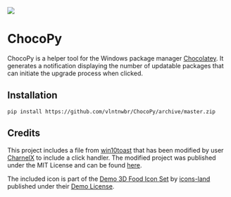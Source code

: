 ![](https://github.com/vlntnwbr/HanserPyLibrary/workflows/Check/badge.svg)

# ChocoPy
ChocoPy is a helper tool for the Windows package manager [Chocolatey][1]. It
generates a notification displaying the number of updatable packages that can
initiate the upgrade process when clicked.

## Installation
`pip install https://github.com/vlntnwbr/ChocoPy/archive/master.zip`


## Credits
This project includes a file from [win10toast][2] that has been modified by
user [CharnelX][3] to include a click handler. The modified project was 
published under the MIT License and can be found [here][4].

The included icon is part of the [Demo 3D Food Icon Set][5] by [icons-land][6]
published under their [Demo License][7].

[1]: https://chocolatey.org/
[2]: https://pypi.org/project/win10toast/
[3]: https://github.com/Charnelx
[4]: https://github.com/Charnelx/Windows-10-Toast-Notifications

[5]: http://www.icons-land.com/3d-food-png-icons.php
[6]: http://www.icons-land.com
[7]: http://www.icons-land.com/license-agreements.php#DemoLicenseAgreement

